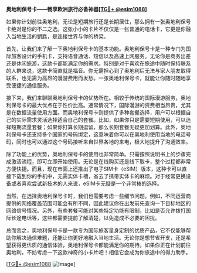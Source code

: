 **奥地利保号卡——畅享欧洲旅行必备神器[[TG💪+ @esim1088](https://t.me/s/esim1088)]**

如果你计划前往奥地利，无论是短期旅行还是长期居住，那么拥有一张奥地利保号卡绝对是你的不二之选。这张小小的卡片不仅仅是一张普通的电话卡，它更是你融入当地生活的钥匙，是连接世界与你的桥梁。

首先，让我们来了解一下奥地利保号卡的基本功能。奥地利保号卡是一种专门为国际旅客设计的手机卡，支持语音通话、短信以及高速上网服务。无论你是商务出差还是休闲旅游，这款卡都能满足你的需求。特别是对于喜欢在旅途中随时保持联系的人群来说，这款卡简直就是福音。你无需担心到了奥地利后无法与家人朋友取得联系，也无需为高昂的漫游费用而发愁。一张奥地利保号卡，就能让你随时随地享受便捷的通信服务。

接下来，我们来聊聊奥地利保号卡的优势所在。相较于传统的国际漫游服务，奥地利保号卡的最大优点在于性价比高。通常情况下，国际漫游的资费相当昂贵，尤其是在数据流量使用方面。而奥地利保号卡则提供了多种套餐选择，用户可以根据自己的实际需求灵活选择适合自己的套餐。比如，如果你只是需要短期使用，可以选择短期流量套餐；如果你打算长期逗留，那么长期套餐无疑更加划算。此外，奥地利保号卡还支持多个国家的号码绑定，这意味着你可以在奥地利使用当地的电话号码，同时也可以通过这个号码接听来自世界各地的来电，极大地提升了沟通效率。

除了功能上的优势，奥地利保号卡的使用也非常简单。只需按照说明书上的步骤完成激活流程，即可立即开始使用。无论是在线购买还是线下取卡，整个过程都非常方便快捷。而且，现在市面上还推出了电子SIM卡（eSIM）版本，这种卡可以直接下载到你的手机中，无需实体卡槽，省去了携带实体卡的麻烦。对于经常更换设备或者喜欢尝试新技术的人来说，eSIM卡无疑是一个非常棒的选择。

当然，在选择奥地利保号卡时，我们也需要考虑一些细节问题。例如，不同运营商提供的网络覆盖范围可能会有所不同，因此建议你在出发前先查询一下目标地区的网络信号情况。另外，有些套餐可能对某些特定功能有限制，比如是否允许拨打国际长途电话等，这些都需要提前了解清楚，以免造成不必要的困扰。

总而言之，奥地利保号卡是一款专为国际旅客量身定制的优质产品，它不仅能够帮助你解决通信难题，还能让你更好地融入当地生活。无论你是想节省开支，还是希望获得更优质的通信体验，奥地利保号卡都能满足你的期待。如果你正在计划前往奥地利，不妨考虑一下这款神奇的小卡片吧！相信它会成为你旅途中的得力助手。

[[TG💪+ @esim1088](https://t.me/s/esim1088) ![Image](https://i.postimg.cc/4NQfJmqS/Snipaste-2025-05-13-00-14-12.png)]